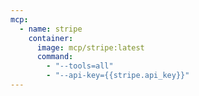 ```yaml
---
mcp:
  - name: stripe
    container:
      image: mcp/stripe:latest
      command:
        - "--tools=all"
        - "--api-key={{stripe.api_key}}"
---
```


